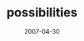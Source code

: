 ---
layout: base.njk
title : 'possibilities' 
view_title : 'possibilities' 
year : '2007' 
date : '2007-04-30' 
img_file : '/drawing/possibilities2.png' 
html_file : 'possibilities2' 
next_html : 'ifoundit.html' 
year_order : '41' 
permalink : "title/{{html_file}}.html"
---